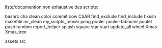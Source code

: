 liste/documention non exhaustive des scripts:

bashrc
cha
clean
color
commit
cow
CSAR
find_exclude
find_include
fixssh
makefile
mr_clean
my_scripts_mover
pong
pouler
pouler-tabourer
poulet
push
random
report_helper
splash
square
star
start
update_all
wheel
Xmas
Xmas_tree

assets
src